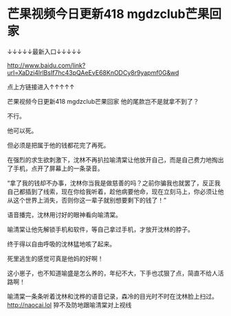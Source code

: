 # 芒果视频今日更新418 mgdzclub芒果回家

↓↓↓↓↓最新入口↓↓↓↓↓


http://www.baidu.com/link?url=XaDzi4lrlBsIf7hc43pQAeEvE68KnODCy8r9yapmf0G&wd


点上方链接进入↑↑↑↑↑

芒果视频今日更新418 mgdzclub芒果回家
他的尾款岂不是就拿不到了？

不行。

他可以死。

但必须是把属于他的钱都花完了再死。

在强烈的求生欲刺激下，沈林不再扒拉喻清棠让他放开自己，而是自己费力地掏出了手机，点开了屏幕上的一条录音。

“拿了我的钱却不办事，沈林你当我是做慈善的吗？之前你骗我也就罢了，反正我自己都插到了线索，现在你给我听着，趁他病要他命，现在立刻马上，你必须让他从这个世界上消失，否则你这一辈子就别想要剩下的钱了！”

语音播完，沈林用讨好的眼神看向喻清棠。

喻清棠让他先解锁手机和软件，等自己拿过手机，才放开沈林的脖子。

终于得以自由呼吸的沈林猛地咳了起来。

死里逃生的感觉可真是他妈的好啊！

这小崽子，也不知道喻盛是怎么养的，年纪不大，下手也忒狠了点，简直不给人活路啊！

喻清棠一条条听着沈林和沈桦的语音记录，森冷的目光时不时在沈林脸上扫过。
http://naocai.lol
猝不及防地跟喻清棠对上视线

